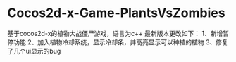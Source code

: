 # Cocos2d-x-Game-PlantsVsZombies
基于cocos2d-x的植物大战僵尸游戏，语言为c++
最新版本更改如下：
1、新增暂停功能
2、加入植物冷却系统，显示冷却条，并高亮显示可以种植的植物
3、修复了几个ui显示的bug

